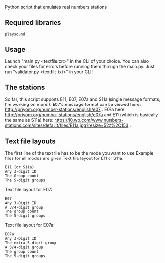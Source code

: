 Python script that emulates real numbers stations
## Required libraries

    playsound

## Usage
Launch "main.py <textfile.txt>" in the CLI of your choice.
You can also check your files for errors before running them through the main.py. Just run "validator.py <textfile.txt>" in your CLI!

## The stations
So far, this script supports E11, E07, E07a and S11a (single message formats; I'm working on more!).
E07's message format can be viewed here: http://priyom.org/number-stations/english/e07 .
E07a here: http://priyom.org/number-stations/english/e07a
and E11 (which is basically the same as S11a) here: https://i0.wp.com/www.numbers-stations.com/sites/default/files/E11a.jpg?resize=522%2C153 .

## Text file layouts
The first line of the text file has to be the mode you want to use
Example files for all modes are given
Text file layout for E11 or S11a:

    E11 (or S11a)
    Any 3-digit ID
    The Group count
    The 5-digit groups

Text file layout for E07:

    E07
    Any 3-Digit ID
    A 3/4-digit group
    The group count
    The 5-digit groups

Text file layout for E07a:

    E07a
    Any 3-Digit ID
    The extra 5-digit group
    A 3/4-digit group
    The group count
    The 5-digit groups
